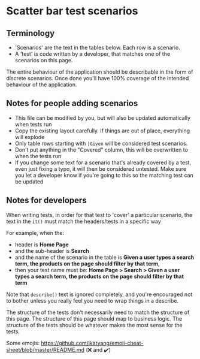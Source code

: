 # Scatter bar test scenarios

## Terminology
- 'Scenarios' are the text in the tables below. Each row is a scenario.
- A 'test' is code written by a developer, that matches one of the scenarios on this page.

The entire behaviour of the application should be describable in the form of discrete scenarios.
Once done you'll have 100% coverage of the intended behaviour of the application.

## Notes for people adding scenarios
- This file can be modified by you, but will also be updated automatically when tests run
- Copy the existing layout carefully. If things are out of place, everything will explode
- Only table rows starting with `|Given` will be considered test scenarios.
- Don't put anything in the "Covered" column, this will be overwritten to when the tests run
- If you change some text for a scenario that's already covered by a test, even just fixing a typo, 
it will then be considered untested.
Make sure you let a developer know if you're going to this so the matching test can be updated

## Notes for developers
When writing tests, in order for that test to 'cover' a particular scenario, the text in the `it()`
must match the headers/tests in a specific way

For example, when the:
- header is **Home Page**
- and the sub-header is **Search**
- and the name of the scenario in the table is **Given a user types a search term,
the products on the page should filter by that term**,
- then your test name must be:
**Home Page > Search > Given a user types a search term, the products on the page should filter by that term** 

Note that `describe()` text is ignored completely, and you're encouraged not to bother unless you
really feel you need to wrap things in a describe.

The structure of the tests don't necessarily need to match the structure of this page.
The structure of this page should map to business logic. The structure of the tests should
be whatever makes the most sense for the tests.

Some emojis: https://github.com/ikatyang/emoji-cheat-sheet/blob/master/README.md 
(:x: and :heavy_check_mark:)

